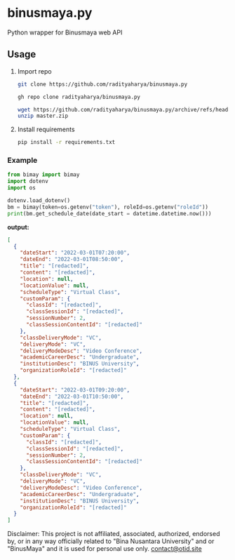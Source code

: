 # binusmaya.py

Python wrapper for Binusmaya web API

## Usage

1. Import repo
    
    ```bash
    git clone https://github.com/radityaharya/binusmaya.py
    ```
    
    ```bash
    gh repo clone radityaharya/binusmaya.py
    ```
    
    ```bash
    wget https://github.com/radityaharya/binusmaya.py/archive/refs/heads/master.zip
    unzip master.zip
    ```
    
2. Install requirements 
    
    ```bash
    pip install -r requirements.txt
    ```
    

### Example

```python
from bimay import bimay
import dotenv
import os

dotenv.load_dotenv()
bm = bimay(token=os.getenv("token"), roleId=os.getenv("roleId"))
print(bm.get_schedule_date(date_start = datetime.datetime.now()))
```

**output:**

```json
[
  {
    "dateStart": "2022-03-01T07:20:00",
    "dateEnd": "2022-03-01T08:50:00",
    "title": "[redacted]",
    "content": "[redacted]",
    "location": null,
    "locationValue": null,
    "scheduleType": "Virtual Class",
    "customParam": {
      "classId": "[redacted]",
      "classSessionId": "[redacted]",
      "sessionNumber": 2,
      "classSessionContentId": "[redacted]"
    },
    "classDeliveryMode": "VC",
    "deliveryMode": "VC",
    "deliveryModeDesc": "Video Conference",
    "academicCareerDesc": "Undergraduate",
    "institutionDesc": "BINUS University",
    "organizationRoleId": "[redacted]"
  },
  {
    "dateStart": "2022-03-01T09:20:00",
    "dateEnd": "2022-03-01T10:50:00",
    "title": "[redacted]",
    "content": "[redacted]",
    "location": null,
    "locationValue": null,
    "scheduleType": "Virtual Class",
    "customParam": {
      "classId": "[redacted]",
      "classSessionId": "[redacted]",
      "sessionNumber": 2,
      "classSessionContentId": "[redacted]"
    },
    "classDeliveryMode": "VC",
    "deliveryMode": "VC",
    "deliveryModeDesc": "Video Conference",
    "academicCareerDesc": "Undergraduate",
    "institutionDesc": "BINUS University",
    "organizationRoleId": "[redacted]"
  }
]
```

Disclaimer: This project is not affiliated, associated, authorized, endorsed by, or in any way officially related to "Bina Nusantara University" and or "BinusMaya" and it is used for personal use only.
contact@otid.site